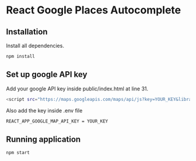 # React Google Places Autocomplete

## Installation

Install all dependencies.

```bash
npm install
```

## Set up google API key

Add your google API key inside public/index.html at line 31.

```bash
<script src="https://maps.googleapis.com/maps/api/js?key=YOUR_KEY&libraries=places"></script>
```

Also add the key inside .env file

```bash
REACT_APP_GOOGLE_MAP_API_KEY = YOUR_KEY
```

## Running application

```bash
npm start
```
